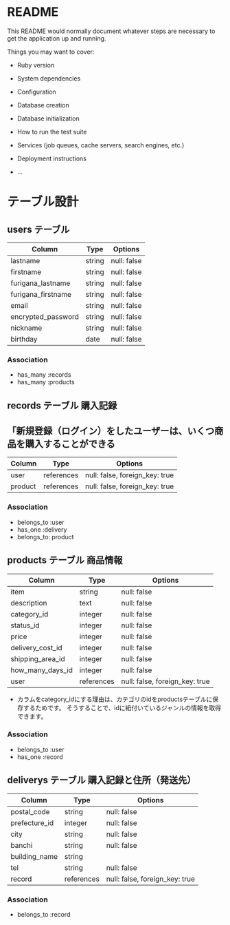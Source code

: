 # README

This README would normally document whatever steps are necessary to get the
application up and running.

Things you may want to cover:

* Ruby version

* System dependencies

* Configuration

* Database creation

* Database initialization

* How to run the test suite

* Services (job queues, cache servers, search engines, etc.)

* Deployment instructions

* ...

# テーブル設計

## users テーブル

| Column             | Type   | Options     |
| ------------------ | ------ | ----------- |
| lastname           | string | null: false |
| firstname          | string | null: false |
| furigana_lastname  | string | null: false |
| furigana_firstname | string | null: false |
| email              | string | null: false |
| encrypted_password | string | null: false |
| nickname           | string | null: false |
| birthday           | date   | null: false |

### Association

- has_many :records
- has_many :products

## records テーブル 購入記録
## 「新規登録（ログイン）をしたユーザーは、いくつ商品を購入することができる

| Column         | Type       | Options                        |
| -------------- | ---------- | ------------------------------ |
| user           | references | null: false, foreign_key: true |
| product        | references | null: false, foreign_key: true |

### Association

- belongs_to :user
- has_one :delivery
- belongs_to: product

## products テーブル 商品情報

| Column           | Type       | Options                        |
| ---------------- | ---------- | ------------------------------ |
| item             | string     | null: false                    |
| description      | text       | null: false                    |
| category_id      | integer    | null: false                    |
| status_id        | integer    | null: false                    |
| price            | integer    | null: false                    |
| delivery_cost_id | integer    | null: false                    |
| shipping_area_id | integer    | null: false                    |
| how_many_days_id | integer    | null: false                    |
| user             | references | null: false, foreign_key: true |

* カラムをcategory_idにする理由は、カテゴリのidをproductsテーブルに保存するためです。
そうすることで、idに紐付いているジャンルの情報を取得できます。

### Association

- belongs_to :user
- has_one :record

## deliverys テーブル 購入記録と住所（発送先）

| Column         | Type       | Options                        |
| -------------- | ---------- | ------------------------------ |
| postal_code    | string     | null: false                    |
| prefecture_id  | integer    | null: false                    |
| city           | string     | null: false                    |
| banchi         | string     | null: false                    |
| building_name  | string     |                                |
| tel            | string     | null: false                    |
| record         | references | null: false, foreign_key: true |

### Association

- belongs_to :record